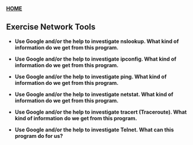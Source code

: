 [**HOME**](index.md)

## Exercise Network Tools

* **Use Google and/or the help to investigate nslookup. What kind of information do we get from this program.**

* **Use Google and/or the help to investigate ipconfig. What kind of information do we get from this program.**

* **Use Google and/or the help to investigate ping. What kind of information do we get from this program.**

* **Use Google and/or the help to investigate netstat. What kind of information do we get from this program.**

* **Use Google and/or the help to investigate tracert (Traceroute). What kind of information do we get from this program.**

* **Use Google and/or the help to investigate Telnet. What can this program do for us?**
